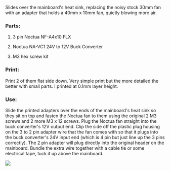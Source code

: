 Slides over the mainboard's heat sink, replacing the noisy stock 30mm fan with an adapter that holds a 40mm x 10mm fan, quietly blowing more air.



### Parts:

1. 3 pin Noctua NF-A4x10 FLX

2. Noctua NA-VC1 24V to 12V Buck Converter

4. M3 hex screw kit



### Print:

Print 2 of them flat side down. Very simple print but the more detailed the better with small parts. I printed at 0.1mm layer height.



### Use:

Slide the printed adapters over the ends of the mainboard's heat sink so they sit on top and fasten the Noctua fan to them using the original 2 M3 screws and 2 more M3 x 12 screws.
Plug the Noctua fan straight into the buck converter's 12V output end.
Clip the side off the plastic plug housing on the 3 to 2 pin adapter wire that the fan comes with so that it plugs into the buck converter's 24V input end (which is 4 pin but just line up the 3 pins correctly).
The 2 pin adapter will plug directly into the original header on the mainboard.
Bundle the extra wire together with a cable tie or some electrical tape, tuck it up above the mainboard.

![](https://i.ibb.co/Fb1ZmPJ/IMG-1299.jpg)
